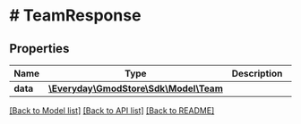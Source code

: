 # # TeamResponse

## Properties

Name | Type | Description | Notes
------------ | ------------- | ------------- | -------------
**data** | [**\Everyday\GmodStore\Sdk\Model\Team**](Team.md) |  | [optional]

[[Back to Model list]](../../README.md#models) [[Back to API list]](../../README.md#endpoints) [[Back to README]](../../README.md)
